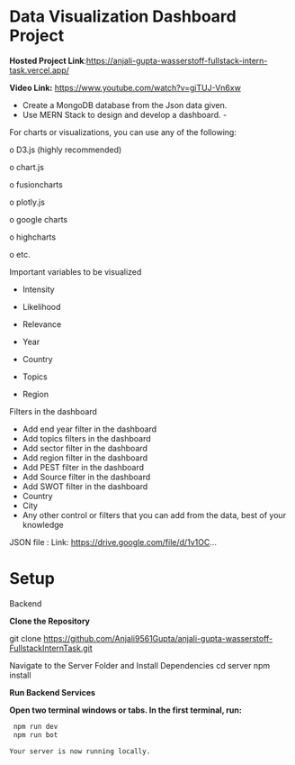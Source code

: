 # Data Visualization Dashboard Project


**Hosted Project Link**:https://anjali-gupta-wasserstoff-fullstack-intern-task.vercel.app/

**Video Link:**  https://www.youtube.com/watch?v=giTUJ-Vn6xw


- Create a MongoDB database from the Json data given.
- Use MERN Stack to design and develop a dashboard. -
  
For charts or visualizations, you can use any of the following:

o D3.js (highly recommended)

o chart.js

o fusioncharts

o plotly.js

o google charts

o highcharts

o etc.


Important variables to be visualized

- Intensity
 
- Likelihood
  
- Relevance
  
- Year
  
- Country
  
- Topics
  
- Region
  

Filters in the dashboard
- Add end year filter in the dashboard
- Add topics filters in the dashboard
- Add sector filter in the dashboard
- Add region filter in the dashboard
- Add PEST filter in the dashboard
- Add Source filter in the dashboard
- Add SWOT filter in the dashboard
- Country
- City
- Any other control or filters that you can add from the data, best of your knowledge

JSON file :
Link:
https://drive.google.com/file/d/1v1OC...

# Setup

Backend

**Clone the Repository**

git clone https://github.com/Anjali9561Gupta/anjali-gupta-wasserstoff-FullstackInternTask.git


Navigate to the Server Folder and Install Dependencies
    cd server
  npm install

 **Run Backend Services**
 
**Open two terminal windows or tabs. In the first terminal, run:**

```bash
 npm run dev
 npm run bot

Your server is now running locally.




